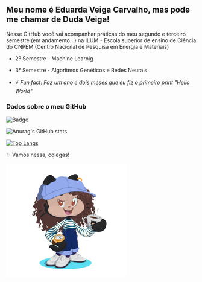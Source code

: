 ## Meu nome é Eduarda Veiga Carvalho, mas pode me chamar de Duda Veiga!

Nesse GitHub você vai acompanhar práticas do meu segundo e terceiro semestre (em andamento...) na ILUM - Escola superior de ensino de Ciência do CNPEM (Centro Nacional de Pesquisa em Energia e Materiais)

- 2º Semestre - Machine Learnig 
- 3° Semestre - Algoritmos Genéticos e Redes Neurais 

- ⚡ _Fun fact: Faz um ano e dois meses que eu fiz o primeiro print "Hello World"_

### Dados sobre o meu GitHub

![Badge](https://img.shields.io/static/v1?label=computação&message=ilum&color=magenta&style=for-the-badge&logo=REACT)

![Anurag's GitHub stats](https://github-readme-stats.vercel.app/api?username=veigaeduarda&show_icons=true&theme=dark)


[![Top Langs](https://github-readme-stats.vercel.app/api/top-langs/?username=veigaeduarda&layout=compact&&show_icons=true&theme=dark)](https://github.com/anuraghazra/github-readme-stats)

✨ Vamos nessa, colegas!


<img src= "MEU_AVATAR_GITHUB.png" style="width:320px;height:300px;">
